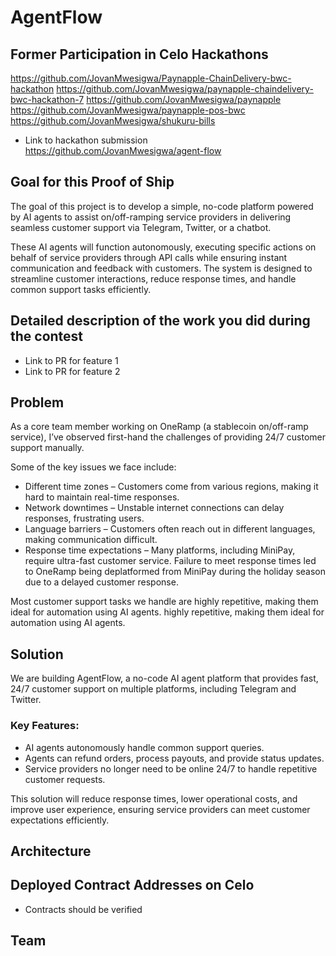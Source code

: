 # AgentFlow

## Former Participation in Celo Hackathons
https://github.com/JovanMwesigwa/Paynapple-ChainDelivery-bwc-hackathon
https://github.com/JovanMwesigwa/paynapple-chaindelivery-bwc-hackathon-7
https://github.com/JovanMwesigwa/paynapple
https://github.com/JovanMwesigwa/paynapple-pos-bwc
https://github.com/JovanMwesigwa/shukuru-bills

- Link to hackathon submission
https://github.com/JovanMwesigwa/agent-flow

## Goal for this Proof of Ship

The goal of this project is to develop a simple, no-code platform powered by AI agents to assist on/off-ramping service providers in delivering seamless customer support via Telegram, Twitter, or a chatbot.

These AI agents will function autonomously, executing specific actions on behalf of service providers through API calls while ensuring instant communication and feedback with customers. The system is designed to streamline customer interactions, reduce response times, and handle common support tasks efficiently.


## Detailed description of the work you did during the contest

- Link to PR for feature 1
- Link to PR for feature 2

## Problem

As a core team member working on OneRamp (a stablecoin on/off-ramp service), I’ve observed first-hand the challenges of providing 24/7 customer support manually.

Some of the key issues we face include:

- Different time zones – Customers come from various regions, making it hard to maintain real-time responses.  
- Network downtimes – Unstable internet connections can delay responses, frustrating users.  
- Language barriers – Customers often reach out in different languages, making communication difficult.  
- Response time expectations – Many platforms, including MiniPay, require ultra-fast customer service. Failure to meet response times led to OneRamp being deplatformed from MiniPay during the holiday season due to a delayed customer response.  

Most customer support tasks we handle are highly repetitive, making them ideal for automation using AI agents.
highly repetitive, making them ideal for automation using AI agents.

## Solution

We are building AgentFlow, a no-code AI agent platform that provides fast, 24/7 customer support on multiple platforms, including Telegram and Twitter.

### Key Features:
- AI agents autonomously handle common support queries.
- Agents can refund orders, process payouts, and provide status updates.
- Service providers no longer need to be online 24/7 to handle repetitive customer requests.

This solution will reduce response times, lower operational costs, and improve user experience, ensuring service providers can meet customer expectations efficiently.


## Architecture


## Deployed Contract Addresses on Celo

- Contracts should be verified

## Team
